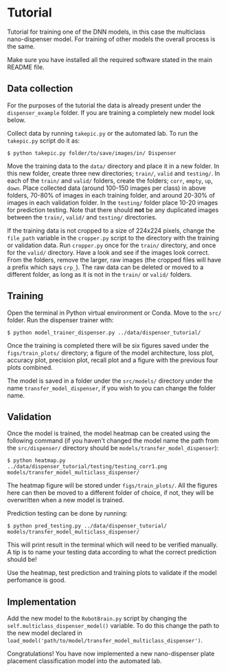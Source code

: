 # Tutorial
Tutorial for training one of the DNN models, in this case the multiclass nano-dispenser model. For training of other models the overall process is the same.

Make sure you have installed all the required software stated in the main README file.

## Data collection
For the purposes of the tutorial the data is already present under the `dispenser_example` folder. If you are training a completely new model look below.

Collect data by running `takepic.py` or the automated lab. To run the `takepic.py` script do it as:
```
$ python takepic.py folder/to/save/images/in/ Dispenser 
```
Move the training data to the `data/` directory and place it in a new folder. In this new folder, create three new directories; `train/`,  `valid` and `testing/`. In each of the `train/` and `valid/` folders, create the folders; `corr`, `empty`, `up`, `down`. Place collected data (around 100-150 images per class) in above folders, 70-80% of images in each training folder, and around 20-30% of images in each validation folder. In the `testing/` folder place 10-20 images for prediction testing. Note that there should **not** be any duplicated images between the `train/`,  `valid/` and `testing/` directories.

If the training data is not cropped to a size of 224x224 pixels, change the `file_path` variable in the `cropper.py` script to the directory with the training or validation data. Run `cropper.py` once for the `train/` directory, and once for the `valid/` directory. Have a look and see if the images look correct. From the folders, remove the larger, raw images (the cropped files will have a prefix which says `crp_`). The raw data can be deleted or moved to a different folder, as long as it is not in the `train/` or `valid/` folders. 
  
## Training
Open the terminal in Python virtual environment or Conda. Move to the `src/` folder. Run the dispenser trainer with:
```
$ python model_trainer_dispenser.py ../data/dispenser_tutorial/
```
Once the training is completed there will be six figures saved under the `figs/train_plots/` directory; a figure of the model architecture, loss plot, accuracy plot, precision plot, recall plot and a figure with the previous four plots combined. 

The model is saved in a folder under the `src/models/` directory under the name `transfer_model_dispenser`, if you wish to you can change the folder name.

## Validation
Once the model is trained, the model heatmap can be created using the following command (if you haven't changed the model name the path from the `src/dispenser/` directory should be `models/transfer_model_dispenser`):
```
$ python heatmap.py ../data/dispenser_tutorial/testing/testing_corr1.png models/transfer_model_multiclass_dispenser/
```
The heatmap figure will be stored under `figs/train_plots/`. All the figures here can then be moved to a different folder of choice, if not, they will be overwritten when a new model is trained. 

Prediction testing can be done by running:
```
$ python pred_testing.py ../data/dispenser_tutorial/ models/transfer_model_multiclass_dispenser/
```
This will print result in the terminal which will need to be verified manually. A tip is to name your testing data according to what the correct prediction should be!

Use the heatmap, test prediction and training plots to validate if the model perfomance is good. 

## Implementation
Add the new model to the `RobotBrain.py` script by changing the `self.multiclass_dispenser_model()` variable. To do this change the path to the new model declared in `load_model('path/to/model/transfer_model_multiclass_dispenser')`.

Congratulations! You have now implemented a new nano-dispenser plate placement classification model into the automated lab.
